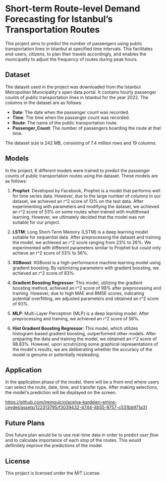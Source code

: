 # Short-term Route-level Demand Forecasting for Istanbul’s Transportation Routes

This project aims to predict the number of passengers using public transportation lines in Istanbul at specified time intervals. This facilitates end-users, citizens, to plan their travels accordingly, and enables the municipality to adjust the frequency of routes during peak hours.

## Dataset
The dataset used in the project was downloaded from the Istanbul Metropolitan Municipality's open data portal. It contains hourly passenger counts of public transportation lines in Istanbul for the year 2022. The columns in the dataset are as follows:

- **Date**: The date when the passenger count was recorded.
- **Time**: The time when the passenger count was recorded.
- **Route**: The name of the public transportation route.
- **Passenger_Count**: The number of passengers boarding the route at that time.

The dataset size is 242 MB, consisting of 7.4 million rows and 19 columns.

## Models
In the project, 6 different models were trained to predict the passenger counts of public transportation routes using the dataset. These models are as follows:

1. **Prophet**: Developed by Facebook, Prophet is a model that performs well for time series data. However, due to the large number of columns in our dataset, we achieved an r^2 score of 13% on the test data. After experimenting with parameters and modifying the dataset, we achieved an r^2 score of 53% on some routes when trained with multithread learning. However, we ultimately decided that the model was not suitable for our project.
  
2. **LSTM**: Long Short-Term Memory (LSTM) is a deep learning model suitable for sequential data. After preprocessing the dataset and training the model, we achieved an r^2 score ranging from 23% to 26%. We experimented with different parameters similar to Prophet but could only achieve an r^2 score of 53% to 56%.
  
3. **XGBoost**: XGBoost is a high-performance machine learning model using gradient boosting. By optimizing parameters with gradient boosting, we achieved an r^2 score of 83%.
  
4. **Gradient Boosting Regressor**: This model, utilizing the gradient boosting method, achieved an r^2 score of 98% after preprocessing and training. However, due to high MAE and RMSE scores, indicating potential overfitting, we adjusted parameters and obtained an r^2 score of 93%.
  
5. **MLP**: Multi-Layer Perceptron (MLP) is a deep learning model. After preprocessing and training, we achieved an r^2 score of 56%.
  
6. **Hist Gradient Boosting Regressor**: This model, which utilizes histogram-based gradient boosting, outperformed other models. After preparing the data and training the model, we obtained an r^2 score of 98.83%. However, upon scrutinizing some graphical representations of the model's results, we are deliberating whether the accuracy of the model is genuine or potentially misleading.

## Application
In the application phase of the model, there will be a front-end where users can select the route, date, time, and transfer type. After making selections, the model's prediction will be displayed on the screen.


https://github.com/iremgulcin/acelya-kardelen-emine-cevdet/assets/122313795/f3039432-4744-4b55-9757-c531bb971a31


## Future Plans
One future plan would be to use real-time data in order to predict *user flow* and to calculate importance of each stop of the routes. This would deflinitely improve the predictions of the model.

## License
This project is licensed under the MIT License.

